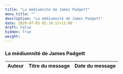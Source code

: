 ```yaml
---
title: "La médiumnité de James Padgett"
menu_title: ""
description: "La médiumnité de James Padgett"
date: 2020-07-03 02:18:11+11:00
draft: False
hidden: True
weight:
---
```

### La médiumnité de James Padgett


**Auteur** | **Titre du message** | **Date du message**  
---|---|---
